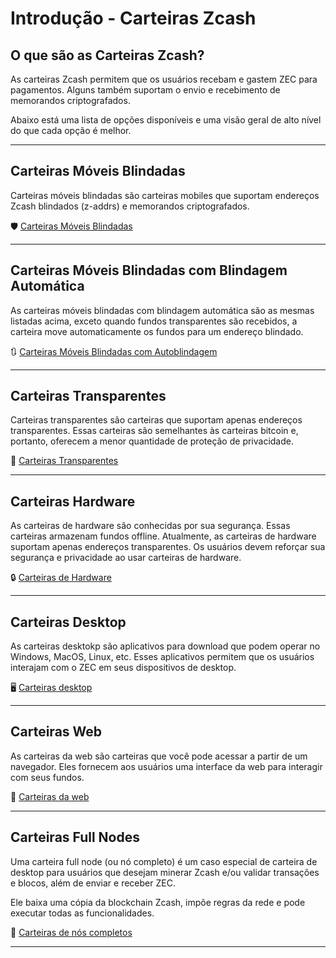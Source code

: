 # Introdução - Carteiras Zcash

## O que são as Carteiras Zcash?

As carteiras Zcash permitem que os usuários recebam e gastem ZEC para pagamentos. Alguns também suportam o envio e recebimento de memorandos criptografados.

Abaixo está uma lista de opções disponíveis e uma visão geral de alto nível do que cada opção é melhor.

----

## Carteiras Móveis Blindadas

Carteiras móveis blindadas são carteiras mobiles que suportam endereços Zcash blindados (z-addrs) e memorandos criptografados.

🛡️ [Carteiras Móveis Blindadas](https://wiki.zechub.xyz/using-zec/intro-to-zcash-wallets/mobile-shielded-wallets)

---

## Carteiras Móveis Blindadas com Blindagem Automática

As carteiras móveis blindadas com blindagem automática são as mesmas listadas acima, exceto quando fundos transparentes são recebidos, a carteira move automaticamente os fundos para um endereço blindado.

🔃 [Carteiras Móveis Blindadas com Autoblindagem](https://wiki.zechub.xyz/using-zec/intro-to-zcash-wallets/mobile-shielded-wallets-w-autoshielding)

---

## Carteiras Transparentes

Carteiras transparentes são carteiras que suportam apenas endereços transparentes. Essas carteiras são semelhantes às carteiras bitcoin e, portanto, oferecem a menor quantidade de proteção de privacidade.

👐 [Carteiras Transparentes](https://wiki.zechub.xyz/using-zec/intro-to-zcash-wallets/transparent-wallets)

---

## Carteiras Hardware

As carteiras de hardware são conhecidas por sua segurança. Essas carteiras armazenam fundos offline. Atualmente, as carteiras de hardware suportam apenas endereços transparentes. Os usuários devem reforçar sua segurança e privacidade ao usar carteiras de hardware.

🔒 [Carteiras de Hardware](https://wiki.zechub.xyz/using-zec/intro-to-zcash-wallets/hardware-wallets)

---

## Carteiras Desktop

As carteiras desktokp são aplicativos para download que podem operar no Windows, MacOS, Linux, etc. Esses aplicativos permitem que os usuários interajam com o ZEC em seus dispositivos de desktop.

🖥️ [Carteiras desktop](https://wiki.zechub.xyz/using-zec/intro-to-zcash-wallets/desktop-wallets)

---

## Carteiras Web

As carteiras da web são carteiras que você pode acessar a partir de um navegador. Eles fornecem aos usuários uma interface da web para interagir com seus fundos.

💭 [Carteiras da web](https://wiki.zechub.xyz/using-zec/intro-to-zcash-wallets/web-wallets)

---

## Carteiras Full Nodes

Uma carteira full node (ou nó completo) é um caso especial de carteira de desktop para usuários que desejam minerar Zcash e/ou validar transações e blocos, além de enviar e receber ZEC.

Ele baixa uma cópia da blockchain Zcash, impõe regras da rede e pode executar todas as funcionalidades.

🔗 [Carteiras de nós completos](https://wiki.zechub.xyz/using-zec/intro-to-zcash-wallets/full-node-wallets)

---
